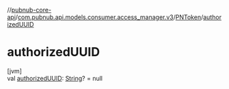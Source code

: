 //[pubnub-core-api](../../../index.md)/[com.pubnub.api.models.consumer.access_manager.v3](../index.md)/[PNToken](index.md)/[authorizedUUID](authorized-u-u-i-d.md)

# authorizedUUID

[jvm]\
val [authorizedUUID](authorized-u-u-i-d.md): [String](https://kotlinlang.org/api/latest/jvm/stdlib/kotlin/-string/index.html)? = null
